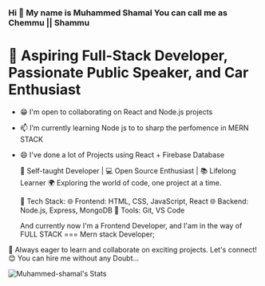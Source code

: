 
### Hi 👋 My name is Muhammed Shamal You can call me as Chemmu || Shammu

<!--
**Muhammed-shamal/Muhammed-Shamal** is a ✨ _special_ ✨ repository because its `README.md` (this file) appears on your GitHub profile. -->
# 🚀 Aspiring Full-Stack Developer, Passionate Public Speaker, and Car Enthusiast

- 😁 I'm open to collaborating on React and Node.js projects
- 📫 I’m currently learning Node js to to sharp the perfomence in MERN STACK
- 😄 I've done a lot of Projects using React + Firebase Database

  🚀 Self-taught Developer | 💻 Open Source Enthusiast | 📚 Lifelong Learner
  🌍 Exploring the world of code, one project at a time.

  🔧 Tech Stack:
  🌐 Frontend: HTML, CSS, JavaScript, React
  🌐 Backend: Node.js, Express, MongoDB
  🚀 Tools: Git, VS Code

  And currently now I'm a Frontend Developer, and I'am in the way of FULL STACK === Mern stack Developer;

🌱 Always eager to learn and collaborate on exciting projects. Let's connect!
😊 You can hire me without any Doubt...



![Muhammed-shamal's Stats](https://github-readme-stats.vercel.app/api?username=Muhammed-shamal&theme=tokyonight&show_icons=true&hide_border=true&count_private=true)
